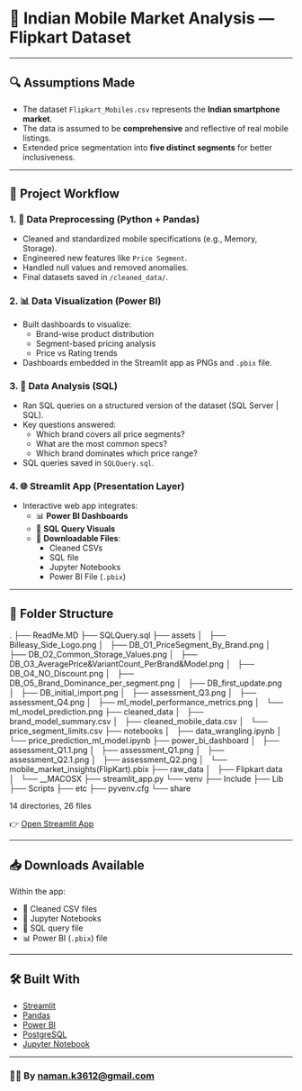 # 📱 Indian Mobile Market Analysis — Flipkart Dataset

---

## 🔍 Assumptions Made

- The dataset `Flipkart_Mobiles.csv` represents the **Indian smartphone market**.
- The data is assumed to be **comprehensive** and reflective of real mobile listings.
- Extended price segmentation into **five distinct segments** for better inclusiveness.

---

## 🔄 Project Workflow

### 1. 🧹 Data Preprocessing (Python + Pandas)
- Cleaned and standardized mobile specifications (e.g., Memory, Storage).
- Engineered new features like `Price Segment`.
- Handled null values and removed anomalies.
- Final datasets saved in `/cleaned_data/`.

### 2. 📊 Data Visualization (Power BI)
- Built dashboards to visualize:
  - Brand-wise product distribution
  - Segment-based pricing analysis
  - Price vs Rating trends
- Dashboards embedded in the Streamlit app as PNGs and `.pbix` file.

### 3. 🧾 Data Analysis (SQL)
- Ran SQL queries on a structured version of the dataset (SQL Server | SQL).
- Key questions answered:
  - Which brand covers all price segments?
  - What are the most common specs?
  - Which brand dominates which price range?
- SQL queries saved in `SQLQuery.sql`.

### 4. 🌐 Streamlit App (Presentation Layer)
- Interactive web app integrates:
  - 📊 **Power BI Dashboards**
  - 📄 **SQL Query Visuals**
  - 📁 **Downloadable Files**:
    - Cleaned CSVs
    - SQL file
    - Jupyter Notebooks
    - Power BI File (`.pbix`)

---

## 📁 Folder Structure
.
├── ReadMe.MD
├── SQLQuery.sql
├── assets
│   ├── Billeasy_Side_Logo.png
│   ├── DB_O1_PriceSegment_By_Brand.png
│   ├── DB_O2_Common_Storage_Values.png
│   ├── DB_O3_AveragePrice&VariantCount_PerBrand&Model.png
│   ├── DB_O4_NO_Discount.png
│   ├── DB_O5_Brand_Dominance_per_segment.png
│   ├── DB_first_update.png
│   ├── DB_initial_import.png
│   ├── assessment_Q3.png
│   ├── assessment_Q4.png
│   ├── ml_model_performance_metrics.png
│   └── ml_model_prediction.png
├── cleaned_data
│   ├── brand_model_summary.csv
│   ├── cleaned_mobile_data.csv
│   └── price_segment_limits.csv
├── notebooks
│   ├── data_wrangling.ipynb
│   └── price_prediction_ml_model.ipynb
├── power_bi_dashboard
│   ├── assessment_Q1.1.png
│   ├── assessment_Q1.png
│   ├── assessment_Q2.1.png
│   ├── assessment_Q2.png
│   └── mobile_market_insights(FlipKart).pbix
├── raw_data
│   ├── Flipkart data
│   └── __MACOSX
├── streamlit_app.py
└── venv
    ├── Include
    ├── Lib
    ├── Scripts
    ├── etc
    ├── pyvenv.cfg
    └── share

14 directories, 26 files

👉 [Open Streamlit App](https://your-streamlit-app-link.streamlit.app)  

---

## 📥 Downloads Available

Within the app:
- 📁 Cleaned CSV files
- 📘 Jupyter Notebooks
- 🧾 SQL query file
- 📊 Power BI (`.pbix`) file

---

## 🛠️ Built With

- [Streamlit](https://streamlit.io)
- [Pandas](https://pandas.pydata.org)
- [Power BI](https://powerbi.microsoft.com)
- [PostgreSQL](https://www.postgresql.org/)
- [Jupyter Notebook](https://jupyter.org)


---
### 👨‍💻 By [naman.k3612@gmail.com](mailto:naman.k3612@gmail.com)
